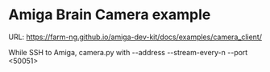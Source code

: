 # Amiga Brain Camera example


URL: https://farm-ng.github.io/amiga-dev-kit/docs/examples/camera_client/

While SSH to Amiga, camera.py with
 --address <ip addy> --stream-every-n <rate> --port <50051>

